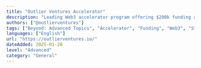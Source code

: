 ```yaml
---
title: "Outlier Ventures Accelerator"
description: "Leading Web3 accelerator program offering $200k funding and comprehensive support for blockchain startups"
authors: ["@outlierventures"]
tags: ["Beyond: Advanced Topics", "Accelerator", "Funding", "Web3", "Startup"]
languages: ["English"]
url: "https://outlierventures.io/"
dateAdded: 2025-01-20
level: "Advanced"
category: "General"
---
```

